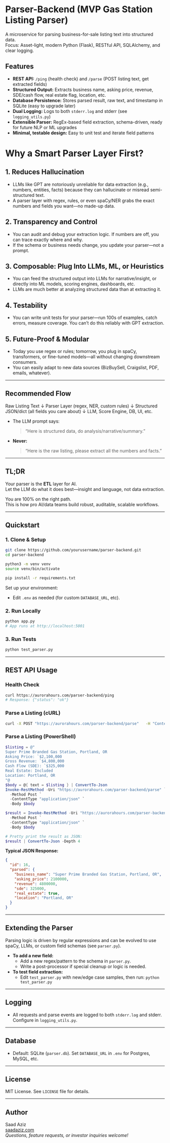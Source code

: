
# Parser-Backend (MVP Gas Station Listing Parser)

A microservice for parsing business-for-sale listing text into structured data.\
Focus: Asset-light, modern Python (Flask), RESTful API, SQLAlchemy, and clear logging.

## Features

- **REST API:** `/ping` (health check) and `/parse` (POST listing text, get extracted fields)
- **Structured Output:** Extracts business name, asking price, revenue, SDE/cash flow, real estate flag, location, etc.
- **Database Persistence:** Stores parsed result, raw text, and timestamp in SQLite (easy to upgrade later)
- **Dual Logging:** Logs to both `stderr.log` and stderr (see `logging_utils.py`)
- **Extensible Parser:** RegEx-based field extraction, schema-driven, ready for future NLP or ML upgrades
- **Minimal, testable design:** Easy to unit test and iterate field patterns

# Why a Smart Parser Layer First?

## 1. Reduces Hallucination

- LLMs like GPT are notoriously unreliable for data extraction (e.g., numbers, entities, facts) because they can hallucinate or misread semi-structured text.
- A parser layer with regex, rules, or even spaCy/NER grabs the exact numbers and fields you want—no made-up data.

## 2. Transparency and Control

- You can audit and debug your extraction logic. If numbers are off, you can trace exactly where and why.
- If the schema or business needs change, you update your parser—not a prompt.

## 3. Composable: Plug Into LLMs, ML, or Heuristics

- You can feed the structured output into LLMs for narrative/insight, or directly into ML models, scoring engines, dashboards, etc.
- LLMs are much better at analyzing structured data than at extracting it.

## 4. Testability

- You can write unit tests for your parser—run 100s of examples, catch errors, measure coverage. You can’t do this reliably with GPT extraction.

## 5. Future-Proof & Modular

- Today you use regex or rules; tomorrow, you plug in spaCy, transformers, or fine-tuned models—all without changing downstream consumers.
- You can easily adapt to new data sources (BizBuySell, Craigslist, PDF, emails, whatever).

---

## Recommended Flow

Raw Listing Text
↓
Parser Layer (regex, NER, custom rules)
↓
Structured JSON/dict (all fields you care about)
↓
LLM, Score Engine, DB, UI, etc.


- The LLM prompt says:  
  > “Here is structured data, do analysis/narrative/summary.”
- **Never:**  
  > “Here is the raw listing, please extract all the numbers and facts.”

---

## TL;DR

Your parser is the **ETL** layer for AI.  
Let the LLM do what it does best—insight and language, not data extraction.

You are 100% on the right path.  
This is how pro AI/data teams build robust, auditable, scalable workflows.

---

## Quickstart

### 1. Clone & Setup

```bash
git clone https://github.com/yourusername/parser-backend.git
cd parser-backend

python3 -m venv venv
source venv/bin/activate

pip install -r requirements.txt
```

Set up your environment:

- Edit `.env` as needed (for custom `DATABASE_URL`, etc).

### 2. Run Locally

```bash
python app.py
# App runs at http://localhost:5001
```

### 3. Run Tests

```bash
python test_parser.py
```

---

## REST API Usage

### Health Check

```bash
curl https://aurorahours.com/parser-backend/ping
# Response: {"status": "ok"}
```

### Parse a Listing (cURL)

```bash
curl -X POST "https://aurorahours.com/parser-backend/parse"   -H "Content-Type: application/json"   -d '{"text": "Super Prime Branded Gas Station, Portland, OR\nAsking Price: $2,100,000\nGross Revenue: $4,800,000\nCash Flow (SDE): $325,000\nReal Estate: Included\nLocation: Portland, OR"}'
```

### Parse a Listing (PowerShell)

```powershell
$listing = @"
Super Prime Branded Gas Station, Portland, OR
Asking Price: `$2,100,000
Gross Revenue: `$4,800,000
Cash Flow (SDE): `$325,000
Real Estate: Included
Location: Portland, OR
"@
$body = @{ text = $listing } | ConvertTo-Json
Invoke-RestMethod -Uri "https://aurorahours.com/parser-backend/parse" `
  -Method Post `
  -ContentType "application/json" `
  -Body $body

```

```powershell
$result = Invoke-RestMethod -Uri "https://aurorahours.com/parser-backend/parse" `
  -Method Post `
  -ContentType "application/json" `
  -Body $body

# Pretty print the result as JSON:
$result | ConvertTo-Json -Depth 4
```

**Typical JSON Response:**

```json
{
  "id": 16,
  "parsed": {
    "business_name": "Super Prime Branded Gas Station, Portland, OR",
    "asking_price": 2100000,
    "revenue": 4800000,
    "sde": 325000,
    "real_estate": true,
    "location": "Portland, OR"
  }
}
```

---

## Extending the Parser

Parsing logic is driven by regular expressions and can be evolved to use spaCy, LLMs, or custom field schemas (see `parser.py`).

- **To add a new field:**
  - Add a new regex/pattern to the schema in `parser.py`.
  - Write a post-processor if special cleanup or logic is needed.
- **To test field extraction:**
  - Edit `test_parser.py` with new/edge case samples, then run: `python test_parser.py`

---

## Logging

- All requests and parse events are logged to both `stderr.log` and stderr. Configure in `logging_utils.py`.

---

## Database

- Default: SQLite (`parser.db`). Set `DATABASE_URL` in `.env` for Postgres, MySQL, etc.

---

## License

MIT License. See `LICENSE` file for details.

---

## Author

Saad Aziz\
[saadaziz.com](https://saadaziz.com)\
*Questions, feature requests, or investor inquiries welcome!*
